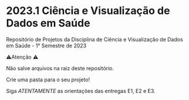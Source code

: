 # 2023.1 Ciência e Visualização de Dados em Saúde
Repositório de Projetos da Disciplina de Ciência e Visualização de Dados em Saúde - 1° Semestre de 2023

⚠️Atenção ⚠️ 

Não salve arquivos na raiz deste repositório.

Crie uma pasta para o seu projeto!

Siga *ATENTAMENTE* as orientações das entregas E1, E2 e E3.
